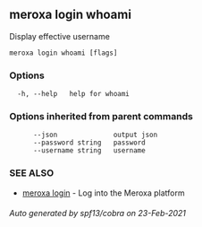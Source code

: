 ## meroxa login whoami

Display effective username

```
meroxa login whoami [flags]
```

### Options

```
  -h, --help   help for whoami
```

### Options inherited from parent commands

```
      --json              output json
      --password string   password
      --username string   username
```

### SEE ALSO

* [meroxa login](meroxa_login.md)	 - Log into the Meroxa platform

###### Auto generated by spf13/cobra on 23-Feb-2021
